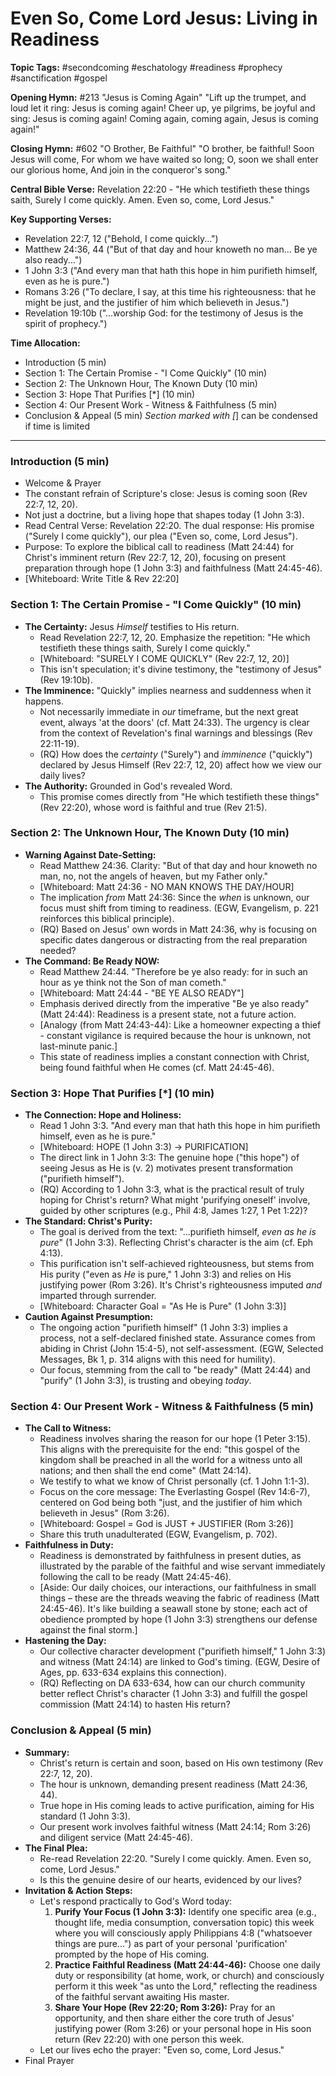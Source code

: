 # Even So, Come Lord Jesus: Living in Readiness

**Topic Tags:** #secondcoming #eschatology #readiness #prophecy #sanctification #gospel

**Opening Hymn:** #213 "Jesus is Coming Again"
"Lift up the trumpet, and loud let it ring: Jesus is coming again! Cheer up, ye pilgrims, be joyful and sing: Jesus is coming again! Coming again, coming again, Jesus is coming again!"

**Closing Hymn:** #602 "O Brother, Be Faithful"
"O brother, be faithful! Soon Jesus will come, For whom we have waited so long; O, soon we shall enter our glorious home, And join in the conqueror's song."

**Central Bible Verse:** Revelation 22:20 - "He which testifieth these things saith, Surely I come quickly. Amen. Even so, come, Lord Jesus."

**Key Supporting Verses:**
*   Revelation 22:7, 12 ("Behold, I come quickly...")
*   Matthew 24:36, 44 ("But of that day and hour knoweth no man... Be ye also ready...")
*   1 John 3:3 ("And every man that hath this hope in him purifieth himself, even as he is pure.")
*   Romans 3:26 ("To declare, I say, at this time his righteousness: that he might be just, and the justifier of him which believeth in Jesus.")
*   Revelation 19:10b ("...worship God: for the testimony of Jesus is the spirit of prophecy.")

**Time Allocation:**
- Introduction (5 min)
- Section 1: The Certain Promise - "I Come Quickly" (10 min)
- Section 2: The Unknown Hour, The Known Duty (10 min)
- Section 3: Hope That Purifies [*] (10 min)
- Section 4: Our Present Work - Witness & Faithfulness (5 min)
- Conclusion & Appeal (5 min)
*Section marked with [*] can be condensed if time is limited

---

### Introduction (5 min)
-   Welcome & Prayer
-   The constant refrain of Scripture's close: Jesus is coming soon (Rev 22:7, 12, 20).
-   Not just a doctrine, but a living hope that shapes today (1 John 3:3).
-   Read Central Verse: Revelation 22:20. The dual response: His promise ("Surely I come quickly"), our plea ("Even so, come, Lord Jesus").
-   Purpose: To explore the biblical call to readiness (Matt 24:44) for Christ's imminent return (Rev 22:7, 12, 20), focusing on present preparation through hope (1 John 3:3) and faithfulness (Matt 24:45-46).
-   [Whiteboard: Write Title & Rev 22:20]

### Section 1: The Certain Promise - "I Come Quickly" (10 min)
-   **The Certainty:** Jesus *Himself* testifies to His return.
    -   Read Revelation 22:7, 12, 20. Emphasize the repetition: "He which testifieth these things saith, Surely I come quickly."
    -   [Whiteboard: "SURELY I COME QUICKLY" (Rev 22:7, 12, 20)]
    -   This isn't speculation; it's divine testimony, the "testimony of Jesus" (Rev 19:10b).
-   **The Imminence:** "Quickly" implies nearness and suddenness when it happens.
    -   Not necessarily immediate in *our* timeframe, but the next great event, always 'at the doors' (cf. Matt 24:33). The urgency is clear from the context of Revelation's final warnings and blessings (Rev 22:11-19).
    -   (RQ) How does the *certainty* ("Surely") and *imminence* ("quickly") declared by Jesus Himself (Rev 22:7, 12, 20) affect how we view our daily lives?
-   **The Authority:** Grounded in God's revealed Word.
    -   This promise comes directly from "He which testifieth these things" (Rev 22:20), whose word is faithful and true (Rev 21:5).

### Section 2: The Unknown Hour, The Known Duty (10 min)
-   **Warning Against Date-Setting:**
    -   Read Matthew 24:36. Clarity: "But of that day and hour knoweth no man, no, not the angels of heaven, but my Father only."
    -   [Whiteboard: Matt 24:36 - NO MAN KNOWS THE DAY/HOUR]
    -   The implication *from* Matt 24:36: Since the *when* is unknown, our focus must shift from timing to readiness. (EGW, Evangelism, p. 221 reinforces this biblical principle).
    -   (RQ) Based on Jesus' own words in Matt 24:36, why is focusing on specific dates dangerous or distracting from the real preparation needed?
-   **The Command: Be Ready NOW:**
    -   Read Matthew 24:44. "Therefore be ye also ready: for in such an hour as ye think not the Son of man cometh."
    -   [Whiteboard: Matt 24:44 - "BE YE ALSO READY"]
    -   Emphasis derived directly from the imperative "Be ye also ready" (Matt 24:44): Readiness is a present state, not a future action.
    -   [Analogy (from Matt 24:43-44): Like a homeowner expecting a thief - constant vigilance is required because the hour is unknown, not last-minute panic.]
    -   This state of readiness implies a constant connection with Christ, being found faithful when He comes (cf. Matt 24:45-46).

### Section 3: Hope That Purifies [*] (10 min)
-   **The Connection: Hope and Holiness:**
    -   Read 1 John 3:3. "And every man that hath this hope in him purifieth himself, even as he is pure."
    -   [Whiteboard: HOPE (1 John 3:3) -> PURIFICATION]
    -   The direct link in 1 John 3:3: The genuine hope ("this hope") of seeing Jesus as He is (v. 2) motivates present transformation ("purifieth himself").
    -   (RQ) According to 1 John 3:3, what is the practical result of truly hoping for Christ's return? What might 'purifying oneself' involve, guided by other scriptures (e.g., Phil 4:8, James 1:27, 1 Pet 1:22)?
-   **The Standard: Christ's Purity:**
    -   The goal is derived from the text: "...purifieth himself, *even as he is pure*" (1 John 3:3). Reflecting Christ's character is the aim (cf. Eph 4:13).
    -   This purification isn't self-achieved righteousness, but stems from His purity ("even as *He* is pure," 1 John 3:3) and relies on His justifying power (Rom 3:26). It's Christ's righteousness imputed *and* imparted through surrender.
    -   [Whiteboard: Character Goal = "As He is Pure" (1 John 3:3)]
-   **Caution Against Presumption:**
    -   The ongoing action "purifieth himself" (1 John 3:3) implies a process, not a self-declared finished state. Assurance comes from abiding in Christ (John 15:4-5), not self-assessment. (EGW, Selected Messages, Bk 1, p. 314 aligns with this need for humility).
    -   Our focus, stemming from the call to "be ready" (Matt 24:44) and "purify" (1 John 3:3), is trusting and obeying *today*.

### Section 4: Our Present Work - Witness & Faithfulness (5 min)
-   **The Call to Witness:**
    -   Readiness involves sharing the reason for our hope (1 Peter 3:15). This aligns with the prerequisite for the end: "this gospel of the kingdom shall be preached in all the world for a witness unto all nations; and then shall the end come" (Matt 24:14).
    -   We testify to what we know of Christ personally (cf. 1 John 1:1-3).
    -   Focus on the core message: The Everlasting Gospel (Rev 14:6-7), centered on God being both "just, and the justifier of him which believeth in Jesus" (Rom 3:26).
    -   [Whiteboard: Gospel = God is JUST + JUSTIFIER (Rom 3:26)]
    -   Share this truth unadulterated (EGW, Evangelism, p. 702).
-   **Faithfulness in Duty:**
    -   Readiness is demonstrated by faithfulness in present duties, as illustrated by the parable of the faithful and wise servant immediately following the call to be ready (Matt 24:45-46).
    -   [Aside: Our daily choices, our interactions, our faithfulness in small things – these are the threads weaving the fabric of readiness (Matt 24:45-46). It's like building a seawall stone by stone; each act of obedience prompted by hope (1 John 3:3) strengthens our defense against the final storm.]
-   **Hastening the Day:**
    -   Our collective character development ("purifieth himself," 1 John 3:3) and witness (Matt 24:14) are linked to God's timing. (EGW, Desire of Ages, pp. 633-634 explains this connection).
    -   (RQ) Reflecting on DA 633-634, how can our church community better reflect Christ's character (1 John 3:3) and fulfill the gospel commission (Matt 24:14) to hasten His return?

### Conclusion & Appeal (5 min)
-   **Summary:**
    -   Christ's return is certain and soon, based on His own testimony (Rev 22:7, 12, 20).
    -   The hour is unknown, demanding present readiness (Matt 24:36, 44).
    -   True hope in His coming leads to active purification, aiming for His standard (1 John 3:3).
    -   Our present work involves faithful witness (Matt 24:14; Rom 3:26) and diligent service (Matt 24:45-46).
-   **The Final Plea:**
    -   Re-read Revelation 22:20. "Surely I come quickly. Amen. Even so, come, Lord Jesus."
    -   Is this the genuine desire of our hearts, evidenced by our lives?
-   **Invitation & Action Steps:**
    -   Let's respond practically to God's Word today:
        1.  **Purify Your Focus (1 John 3:3):** Identify one specific area (e.g., thought life, media consumption, conversation topic) this week where you will consciously apply Philippians 4:8 ("whatsoever things are pure...") as part of your personal 'purification' prompted by the hope of His coming.
        2.  **Practice Faithful Readiness (Matt 24:44-46):** Choose one daily duty or responsibility (at home, work, or church) and consciously perform it this week "as unto the Lord," reflecting the readiness of the faithful servant awaiting His master.
        3.  **Share Your Hope (Rev 22:20; Rom 3:26):** Pray for an opportunity, and then share either the core truth of Jesus' justifying power (Rom 3:26) or your personal hope in His soon return (Rev 22:20) with one person this week.
    -   Let our lives echo the prayer: "Even so, come, Lord Jesus."
-   Final Prayer